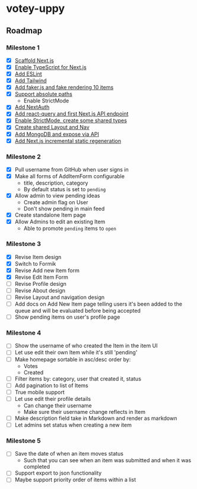 # votey-uppy

## Roadmap

### Milestone 1

- [x] [Scaffold Next.js](https://github.com/hswolff/votey-uppy/commit/503c03fbe02d8859bdc744435bd276f37eff0d29)
- [x] [Enable TypeScript for Next.js](https://github.com/hswolff/votey-uppy/commit/5caa9c17aac8efebbf6b809c1d0b53c958a85c04)
- [x] [Add ESLint](https://github.com/hswolff/votey-uppy/commit/405c41e32ada10431a99a0e4311c339c6208eef4)
- [x] [Add Tailwind](https://github.com/hswolff/votey-uppy/commit/9575635027875c90f95c619cdf1c900b8b5eb270)
- [x] [Add faker.js and fake rendering 10 items](https://github.com/hswolff/votey-uppy/commit/962044464ebe45eb2ec8ff50e0473bff7763bc3b)
- [x] [Support absolute paths](https://github.com/hswolff/votey-uppy/commit/a8921dd352152d9550c21ccbe02b55a4b929b42f)
  - Enable StrictMode
- [x] [Add NextAuth](https://github.com/hswolff/votey-uppy/commit/41186b196901649e9e9ce58dd1282b4504a8e3bb)
- [x] [Add react-query and first Next.js API endpoint](https://github.com/hswolff/votey-uppy/commit/58c542bc5e06649de1df8133c683f6b09291155c)
- [x] [Enable StrictMode, create some shared types](https://github.com/hswolff/votey-uppy/commit/9a23348f02731dfe42f4e5966a7fed5e5b1b90cb)
- [x] [Create shared Layout and Nav](https://github.com/hswolff/votey-uppy/commit/46cff213d26ae66fb819805d6a436d24e9447f91)
- [x] [Add MongoDB and expose via API](https://github.com/hswolff/votey-uppy/commit/4bd46490a27f7d0eed17083c52636b95ac050a92)
- [x] [Add Next.js incremental static regeneration](https://github.com/hswolff/votey-uppy/commit/62c46eda0b6670c4344bb29b8b709b1f362a612d)

### Milestone 2

- [x] Pull username from GitHub when user signs in
- [x] Make all forms of AddItemForm configurable
  - title, description, category
  - By default status is set to `pending`
- [x] Allow admin to view pending ideas
  - Create admin flag on User
  - Don't show pending in main feed
- [x] Create standalone Item page
- [x] Allow Admins to edit an existing Item
  - Able to promote `pending` items to `open`

### Milestone 3

- [x] Revise Item design
- [x] Switch to Formik
- [x] Revise Add new Item form
- [x] Revise Edit Item Form
- [ ] Revise Profile design
- [ ] Revise About design
- [ ] Revise Layout and navigation design
- [ ] Add docs on Add New Item page telling users it's been added to the queue and will be evaluated before being accepted
- [ ] Show pending items on user's profile page

### Milestone 4

- [ ] Show the username of who created the Item in the item UI
- [ ] Let use edit their own Item while it's still 'pending'
- [ ] Make homepage sortable in asc/desc order by:
  - Votes
  - Created
- [ ] Filter items by: category, user that created it, status
- [ ] Add pagination to list of Items
- [ ] True mobile support
- [ ] Let use edit their profile details
  - Can change their username
  - Make sure their username change reflects in Item
- [ ] Make description field take in Markdown and render as markdown
- [ ] Let admins set status when creating a new item

### Milestone 5

- [ ] Save the date of when an item moves status
  - Such that you can see when an item was submitted and when it was completed
- [ ] Support export to json functionality
- [ ] Maybe support priority order of items within a list
